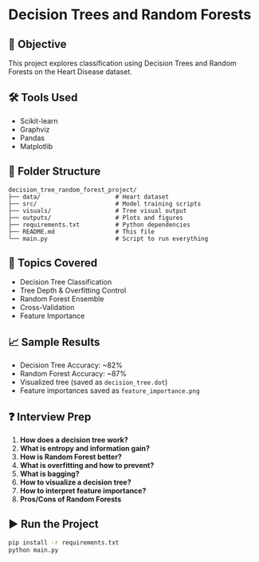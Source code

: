 # Decision Trees and Random Forests

## 📌 Objective
This project explores classification using Decision Trees and Random Forests on the Heart Disease dataset.

## 🛠️ Tools Used
- Scikit-learn
- Graphviz
- Pandas
- Matplotlib

## 📂 Folder Structure

```
decision_tree_random_forest_project/
├── data/                     # Heart dataset
├── src/                      # Model training scripts
├── visuals/                  # Tree visual output
├── outputs/                  # Plots and figures
├── requirements.txt          # Python dependencies
├── README.md                 # This file
└── main.py                   # Script to run everything
```

## 🧠 Topics Covered
- Decision Tree Classification
- Tree Depth & Overfitting Control
- Random Forest Ensemble
- Cross-Validation
- Feature Importance

## 📈 Sample Results
- Decision Tree Accuracy: ~82%
- Random Forest Accuracy: ~87%
- Visualized tree (saved as `decision_tree.dot`)
- Feature importances saved as `feature_importance.png`

## ❓ Interview Prep

1. **How does a decision tree work?**
2. **What is entropy and information gain?**
3. **How is Random Forest better?**
4. **What is overfitting and how to prevent?**
5. **What is bagging?**
6. **How to visualize a decision tree?**
7. **How to interpret feature importance?**
8. **Pros/Cons of Random Forests**

## ▶️ Run the Project

```bash
pip install -r requirements.txt
python main.py
```
